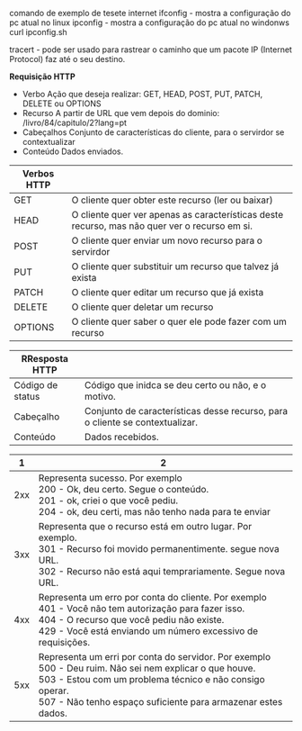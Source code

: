 comando de exemplo de tesete internet
ifconfig - mostra a configuração do pc atual no linux
ipconfig - mostra a configuração do pc atual no windonws
curl ipconfig.sh

tracert - pode ser usado para rastrear o caminho que um pacote IP (Internet Protocol) faz até o seu destino.

**Requisição HTTP**

- Verbo Ação que deseja realizar: GET, HEAD, POST, PUT, PATCH, DELETE ou OPTIONS
- Recurso A partir de URL que vem depois do dominio: /livro/84/capitulo/2?lang=pt
- Cabeçalhos Conjunto de características do cliente, para o servirdor se contextualizar
- Conteúdo Dados enviados.

|Verbos HTTP | |
| ------- | -------- |
|GET |O cliente quer obter este recurso (ler ou baixar)|
|HEAD| O cliente quer ver apenas as características deste recurso, mas não quer ver o recurso em si.|
|POST| O cliente quer enviar um novo recurso para o servirdor|
|PUT| O cliente quer substituir um recurso que talvez já exista|
|PATCH| O cliente quer editar um recurso que já exista|
|DELETE| O cliente quer deletar um recurso|
|OPTIONS| O cliente quer saber o quer ele pode fazer com um recurso|

 


| RResposta HTTP |  |
| ------- | -------- |
| Código de status   | Código que inidca se deu certo ou não, e o motivo.   |
| Cabeçalho   | Conjunto de características desse recurso, para o cliente se contextualizar.    |
|Conteúdo | Dados recebidos. |

| 1 |  2 |
| ------- | -------- |
| 2xx| Representa sucesso. Por exemplo </br>200 - Ok, deu certo. Segue o conteúdo. </br> 201 - ok, criei o que você pediu. </br> 204 - ok, deu certi, mas não tenho nada para te enviar |
| 3xx| Representa que o recurso está em outro lugar. Por exemplo. </br> 301 - Recurso foi movido permanentimente. segue nova URL. </br> 302 - Recurso não está aqui temprariamente. Segue nova URL.|
| 4xx| Representa um erro por conta do cliente. Por exemplo </br> 401 - Você não tem autorização para fazer isso. </br> 404 - O recurso que você pediu não existe. </br> 429 - Você está enviando um número excessivo de requisições.|
| 5xx| Representa um erri por conta do servidor. Por exemplo </br> 500 - Deu ruim. Não sei nem explicar o que houve. </br> 503 - Estou com um problema técnico e não consigo operar. </br> 507 - Não tenho espaço suficiente para armazenar estes dados.|


